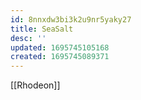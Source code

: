 ```yaml
---
id: 8nnxdw3bi3k2u9nr5yaky27
title: SeaSalt
desc: ''
updated: 1695745105168
created: 1695745089371
---
```


[[Rhodeon]]
